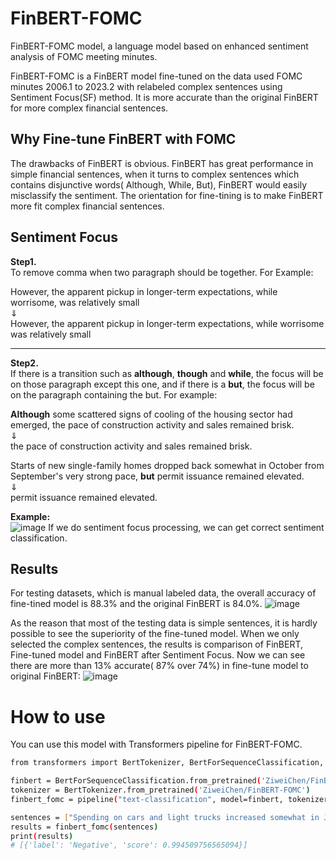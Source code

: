 # FinBERT-FOMC

FinBERT-FOMC model, a language model based on enhanced sentiment analysis of FOMC meeting minutes. 

FinBERT-FOMC is a FinBERT model fine-tuned on the data used FOMC minutes 2006.1 to 2023.2 with relabeled complex sentences using Sentiment Focus(SF) method. It is more accurate than the original FinBERT for more complex financial sentences.

## Why Fine-tune FinBERT with FOMC
The drawbacks of FinBERT is obvious. FinBERT has great performance in simple financial sentences, when it turns to complex sentences which contains disjunctive words( Although, While, But), FinBERT would easily misclassify the sentiment. The orientation for fine-tining is to make FinBERT more fit complex financial sentences.

## Sentiment Focus

**Step1.**  
To remove comma when two paragraph should be together. For Example: 
 
However, the apparent pickup in longer-term expectations, while worrisome, was relatively small  
⇓  
However, the apparent pickup in longer-term expectations, while worrisome was relatively small 

---
**Step2.**  
If there is a transition such as **although**, **though** and **while**, the focus will be on those paragraph except this one, and if there is a **but**, the focus will be on the paragraph containing the but. For example:

**Although** some scattered signs of cooling of the housing sector had emerged, the pace of construction activity and sales remained brisk.  
⇓  
the pace of construction activity and sales remained brisk.

Starts of new single-family homes dropped back somewhat in October from September's very strong pace, **but** permit issuance remained elevated.   
⇓  
permit issuance remained elevated.

**Example:**  
![image](https://github.com/Incredible88/FinBERT-fine-tuned/assets/60803217/0e0253eb-2927-4ed3-9fc9-18dfb1ddab5e)
If we do sentiment focus processing, we can get correct sentiment classification.

## Results
For testing datasets, which is manual labeled data, the overall accuracy of fine-tined model is 88.3% and the original FinBERT is 84.0%.
![image](https://github.com/Incredible88/FinBERT-fine-tuned/assets/60803217/d19af3a6-7336-4497-8895-841649b4a1d9)

  
As the reason that most of the testing data is simple sentences, it is hardly possible to see the superiority of the fine-tuned model. When we only selected the complex sentences, the results is comparison of FinBERT, Fine-tuned model and FinBERT after Sentiment Focus. Now we can see there are more than 13% accurate( 87% over 74%) in fine-tune model to original FinBERT:
![image](https://github.com/Incredible88/FinBERT-fine-tuned/assets/60803217/367809b5-95d7-4b08-b735-5783b8b17bdd)

# How to use
You can use this model with Transformers pipeline for FinBERT-FOMC.

```bash
from transformers import BertTokenizer, BertForSequenceClassification, pipeline

finbert = BertForSequenceClassification.from_pretrained('ZiweiChen/FinBERT-FOMC',num_labels=3)
tokenizer = BertTokenizer.from_pretrained('ZiweiChen/FinBERT-FOMC')
finbert_fomc = pipeline("text-classification", model=finbert, tokenizer=tokenizer)

sentences = ["Spending on cars and light trucks increased somewhat in July after a lackluster pace in the second quarter but apparently weakened in August"]
results = finbert_fomc(sentences)
print(results)
# [{'label': 'Negative', 'score': 0.994509756565094}]

```

